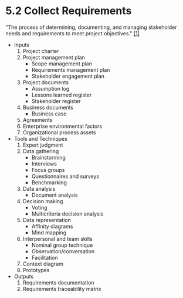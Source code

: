 # 5.2 Collect Requirements

"The process of determining, documenting, and managing stakeholder needs and
requirements to meet project objectives." [[1]](../home.md#references)

- Inputs
  1. Project charter
  2. Project management plan
     - Scope management plan
     - Requirements management plan
     - Stakeholder engagement plan
  3. Project documents
     - Assumption log
     - Lessons learned register
     - Stakeholder register
  4. Business documents
     - Business case
  5. Agreements
  6. Enterprise environmental factors
  7. Organizational process assets
- Tools and Techniques
  1. Expert judgment
  2. Data gathering
     - Brainstorming
     - Interviews
     - Focus groups
     - Questionnaires and surveys
     - Benchmarking
  3. Data analysis
     - Document analysis
  4. Decision making
     - Voting
     - Multicriteria decision analysis
  5. Data representation
     - Affinity diagrams
     - Mind mapping
  6. Interpersonal and team skills
     - Nominal group technique
     - Observation/conversation
     - Facilitation
  7. Context diagram
  8. Prototypes
- Outputs
  1. Requirements documentation
  2. Requirements traceability matrix
